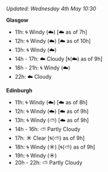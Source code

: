*Updated: Wednesday 4th May 10:30*

**Glasgow**

* 11h: :cyclone: Windy (:cloud:) [:cloud: as of 7h]
* 12h: :cyclone: Windy (:cloud:) [:cloud: as of 10h]
* 13h: :cyclone: Windy (:cloud:)
* 14h - 17h: :cloud: Cloudy [:cyclone:(:cloud:) as of 9h]
* 18h - 21h: :cyclone: Windy (:cloud:)
* 22h: :cloud: Cloudy

**Edinburgh**

* 11h: :cyclone: Windy (:cloud:) [:cloud: as of 8h]
* 12h: :cyclone: Windy (:cloud:) [:cloud: as of 9h]
* 13h: :cyclone: Windy (:partly_sunny:) [:cloud: as of 9h]
* 14h - 16h: :partly_sunny: Partly Cloudy
* 17h: :sunny: Clear [:cyclone:(:partly_sunny:) as of 9h]
* 18h: :cyclone: Windy (:sunny:) [:cyclone:(:partly_sunny:) as of 9h]
* 19h: :cyclone: Windy (:sunny:)
* 20h - 22h: :partly_sunny: Partly Cloudy
